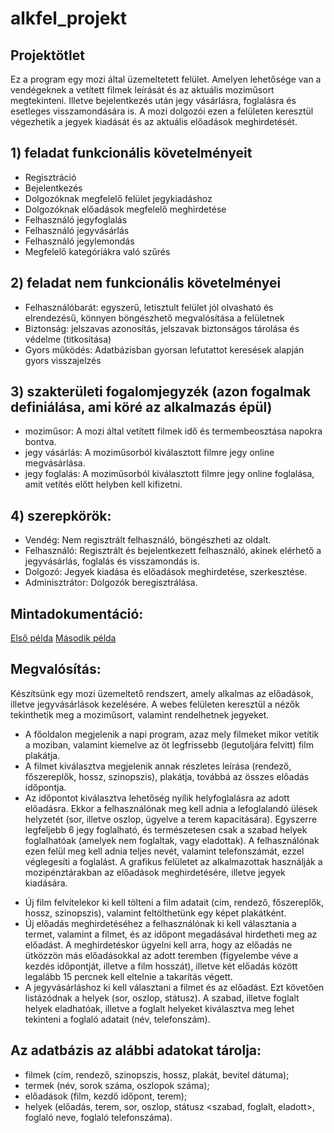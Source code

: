 # alkfel_projekt


## Projektötlet

Ez a program egy mozi által üzemeltetett felület.
Amelyen lehetősége van a vendégeknek a vetített filmek leírását és az aktuális moziműsort 
megtekinteni.
Illetve bejelentkezés után jegy vásárlásra, foglalásra és esetleges visszamondására is.
A mozi dolgozói ezen a felületen keresztül végezhetik a jegyek kiadását és az aktuális
előadások meghirdetését.

## 1) feladat funkcionális követelményeit
- Regisztráció
- Bejelentkezés
- Dolgozóknak megfelelő felület jegykiadáshoz
- Dolgozóknak előadások megfelelő meghirdetése
- Felhasználó jegyfoglalás
- Felhasználó jegyvásárlás
- Felhasználó jegylemondás
- Megfelelő kategóriákra való szűrés

## 2) feladat nem funkcionális követelményei
- Felhasználóbarát: egyszerű, letisztult felület jól olvasható és elrendezésű, könnyen böngészhető megvalósítása a felületnek
- Biztonság: jelszavas azonosítás, jelszavak biztonságos tárolása és védelme (titkosítása)
- Gyors működés: Adatbázisban gyorsan lefutattot keresések alapján gyors visszajelzés

## 3) szakterületi fogalomjegyzék (azon fogalmak definiálása, ami köré az alkalmazás épül)
- moziműsor: A mozi által vetített filmek idő és termembeosztása napokra bontva.
- jegy vásárlás: A moziműsorból kiválasztott filmre jegy online megvásárlása.
- jegy foglalás: A moziműsorból kiválasztott filmre jegy online foglalása, amit vetítés előtt 
  helyben kell kifizetni.
  
## 4) szerepkörök:

- Vendég: Nem regisztrált felhasználó, böngészheti az oldalt.
- Felhasználó: Regisztrált és bejelentkezett felhasználó, akinek elérhető a jegyvásárlás, foglalás  és visszamondás is.
- Dolgozó: Jegyek kiadása és előadások meghirdetése, szerkesztése.
- Adminisztrátor: Dolgozók beregisztrálása.

## Mintadokumentáció: 
[Első példa](https://github.com/KisGabo/gallery-elteik/wiki)
[Második példa](https://github.com/Telmike91/alkfejlszerver)


## Megvalósítás:
Készítsünk egy mozi üzemeltető rendszert, amely alkalmas az előadások, illetve
jegyvásárlások kezelésére.
A webes felületen keresztül a nézők tekinthetik meg a moziműsort, valamint
rendelhetnek jegyeket.

* A főoldalon megjelenik a napi program, azaz mely filmeket mikor vetítik a
moziban, valamint kiemelve az öt legfrissebb (legutoljára felvitt) film plakátja.
* A filmet kiválasztva megjelenik annak részletes leírása (rendező, főszereplők,
hossz, szinopszis), plakátja, továbbá az összes előadás időpontja.
* Az időpontot kiválasztva lehetőség nyílik helyfoglalásra az adott előadásra.
Ekkor a felhasználónak meg kell adnia a lefoglalandó ülések helyzetét (sor,
illetve oszlop, ügyelve a terem kapacitására). Egyszerre legfeljebb 6 jegy
foglalható, és természetesen csak a szabad helyek foglalhatóak (amelyek nem
foglaltak, vagy eladottak). A felhasználónak ezen felül meg kell adnia teljes
nevét, valamint telefonszámát, ezzel véglegesíti a foglalást.
A grafikus felületet az alkalmazottak használják a mozipénztárakban az
előadások meghirdetésére, illetve jegyek kiadására.
- Új film felvitelekor ki kell tölteni a film adatait (cím, rendező, főszereplők,
hossz, szinopszis), valamint feltölthetünk egy képet plakátként.
- Új előadás meghirdetéséhez a felhasználónak ki kell választania a termet,
valamint a filmet, és az időpont megadásával hirdetheti meg az előadást. A
meghirdetéskor ügyelni kell arra, hogy az előadás ne ütközzön más
előadásokkal az adott teremben (figyelembe véve a kezdés időpontját, illetve
a film hosszát), illetve két előadás között legalább 15 percnek kell eltelnie a
takarítás végett.
- A jegyvásárláshoz ki kell választani a filmet és az előadást. Ezt követően
listázódnak a helyek (sor, oszlop, státusz). A szabad, illetve foglalt helyek
eladhatóak, illetve a foglalt helyeket kiválasztva meg lehet tekinteni a foglaló
adatait (név, telefonszám).

## Az adatbázis az alábbi adatokat tárolja:
- filmek (cím, rendező, szinopszis, hossz, plakát, bevitel dátuma);
- termek (név, sorok száma, oszlopok száma);
- előadások (film, kezdő időpont, terem);
- helyek (előadás, terem, sor, oszlop, státusz <szabad, foglalt, eladott>, foglaló
neve, foglaló telefonszáma).
